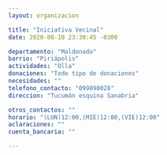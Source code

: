 ```yaml
---
layout: organizacion

title: "Iniciativa Vecinal"
date: 2020-08-10 23:30:45 -0300

departamento: "Maldonado"
barrio: "Piriápolis"
actividades: "Olla"
donaciones: "Todo tipo de donaciones"
necesidades: ""
telefono_contacto: "099890028"
direccion: "Tucumán esquina Sanabria"

otros_contactos: ""
horario: "(LUN)12:00,(MIE)12:00,(VIE)12:00"
aclaraciones: ""
cuenta_bancaria: ""

---
```

